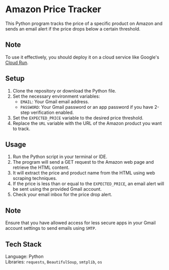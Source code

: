 # Amazon Price Tracker
This Python program tracks the price of a specific product on Amazon and sends an email alert if the price drops below a certain threshold.

## Note
To use it effectively, you should deploy it on a cloud service like Google's <a href="https://cloud.google.com/run/?userloc_9303169-network_g">Cloud Run</a>.

## Setup
1. Clone the repository or download the Python file.
2. Set the necessary environment variables:
   - `EMAIL`: Your Gmail email address.
   - `PASSWORD`: Your Gmail password or an app password if you have 2-step verification enabled.
3. Set the `EXPECTED_PRICE` variable to the desired price threshold.
4. Replace the `URL` variable with the URL of the Amazon product you want to track.

## Usage
1. Run the Python script in your terminal or IDE.
2. The program will send a GET request to the Amazon web page and retrieve the HTML content.
3. It will extract the price and product name from the HTML using web scraping techniques.
4. If the price is less than or equal to the `EXPECTED_PRICE`, an email alert will be sent using the provided Gmail account.
5. Check your email inbox for the price drop alert.

## Note
Ensure that you have allowed access for less secure apps in your Gmail account settings to send emails using `SMTP`.

## Tech Stack
Language: Python <br>
Libraries: `requests`, `BeautifulSoup`, `smtplib`, `os`
